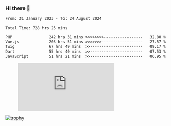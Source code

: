 ### Hi there 👋
<!--START_SECTION:waka-->

```txt
From: 31 January 2023 - To: 24 August 2024

Total Time: 728 hrs 25 mins

PHP                242 hrs 31 mins >>>>>>>>-----------------   32.80 %
Vue.js             203 hrs 51 mins >>>>>>>------------------   27.57 %
Twig               67 hrs 49 mins  >>-----------------------   09.17 %
Dart               55 hrs 40 mins  >>-----------------------   07.53 %
JavaScript         51 hrs 21 mins  >>-----------------------   06.95 %
```

<!--END_SECTION:waka-->
<!-- 
- 🔭 I’m currently working on ...
- 🌱 I’m currently learning ...
- 👯 I’m looking to collaborate on ...
- 🤔 I’m looking for help with ...
- 💬 Ask me about ...
- 📫 How to reach me: ...
- 😄 Pronouns: ...
- ⚡ Fun fact: ... -->


<figure><embed src="https://wakatime.com/share/@jakihanif/43c5af78-a69f-4ced-8cfc-b0822aa9be8f.svg"></embed></figure>

[![trophy](https://github-profile-trophy.vercel.app/?username=jakihanif23&rank=-A,-A)](https://github.com/jakihanif23)
